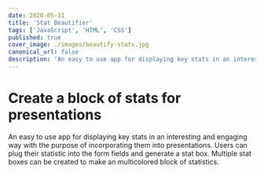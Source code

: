 ```yaml
---
date: 2020-05-31
title: 'Stat Beautifier'
tags: ['JavaScript', 'HTML', 'CSS']
published: true
cover_image: ./images/beautify-stats.jpg
canonical_url: false
description: 'An easy to use app for displaying key stats in an interesting and engaging way with the purpose of incorporating them into presentations.  Users can plug their statistic into the form fields and generate a stat box. Multiple stat boxes can be created to make an multicolored block of statistics.'
---
```


# Create a block of stats for presentations

An easy to use app for displaying key stats in an interesting and engaging way with the purpose of incorporating them into presentations.  Users can plug their statistic into the form fields and generate a stat box. Multiple stat boxes can be created to make an multicolored block of statistics.
